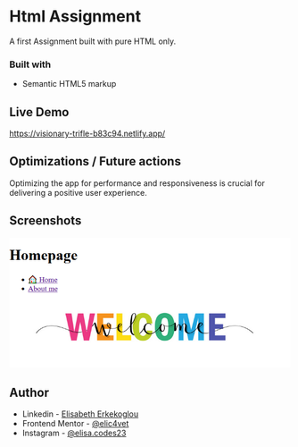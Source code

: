 # Html Assignment

A first Assignment built with pure HTML only.

### Built with

- Semantic HTML5 markup

## Live Demo

https://visionary-trifle-b83c94.netlify.app/

## Optimizations / Future actions

Optimizing the app for performance and responsiveness is crucial for delivering a positive user experience.

## Screenshots

![Screenshot](./links-and-images/images/screenshot.png)


## Author

- Linkedin - [Elisabeth Erkekoglou ](https://www.linkedin.com/in/eerkekoglou/)
- Frontend Mentor - [@elic4vet](https://www.frontendmentor.io/profile/elic4vet)
- Instagram - [@elisa.codes23](https://www.instagram.com/elisa.codes23/)
